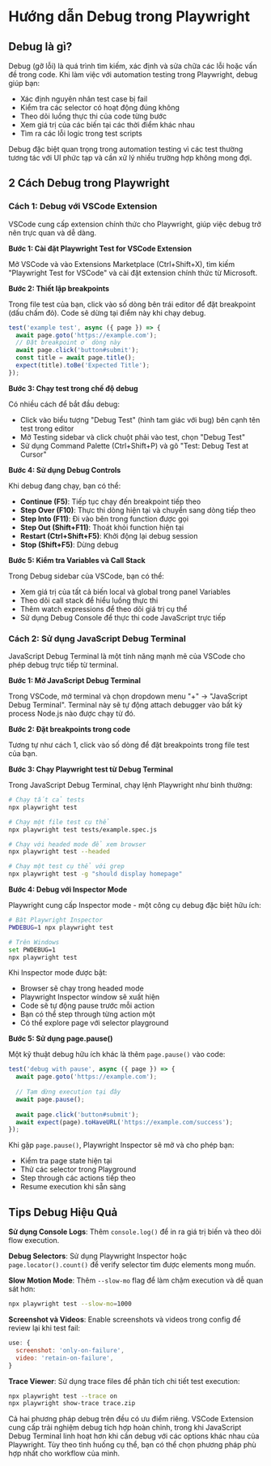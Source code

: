 # Hướng dẫn Debug trong Playwright

## Debug là gì?

Debug (gỡ lỗi) là quá trình tìm kiếm, xác định và sửa chữa các lỗi hoặc vấn đề trong code. Khi làm việc với automation testing trong Playwright, debug giúp bạn:

- Xác định nguyên nhân test case bị fail
- Kiểm tra các selector có hoạt động đúng không
- Theo dõi luồng thực thi của code từng bước
- Xem giá trị của các biến tại các thời điểm khác nhau
- Tìm ra các lỗi logic trong test scripts

Debug đặc biệt quan trọng trong automation testing vì các test thường tương tác với UI phức tạp và cần xử lý nhiều trường hợp không mong đợi.

## 2 Cách Debug trong Playwright

### Cách 1: Debug với VSCode Extension

VSCode cung cấp extension chính thức cho Playwright, giúp việc debug trở nên trực quan và dễ dàng.

**Bước 1: Cài đặt Playwright Test for VSCode Extension**

Mở VSCode và vào Extensions Marketplace (Ctrl+Shift+X), tìm kiếm "Playwright Test for VSCode" và cài đặt extension chính thức từ Microsoft.

**Bước 2: Thiết lập breakpoints**

Trong file test của bạn, click vào số dòng bên trái editor để đặt breakpoint (dấu chấm đỏ). Code sẽ dừng tại điểm này khi chạy debug.

```javascript
test('example test', async ({ page }) => {
  await page.goto('https://example.com');
  // Đặt breakpoint ở dòng này
  await page.click('button#submit');
  const title = await page.title();
  expect(title).toBe('Expected Title');
});
```

**Bước 3: Chạy test trong chế độ debug**

Có nhiều cách để bắt đầu debug:
- Click vào biểu tượng "Debug Test" (hình tam giác với bug) bên cạnh tên test trong editor
- Mở Testing sidebar và click chuột phải vào test, chọn "Debug Test"
- Sử dụng Command Palette (Ctrl+Shift+P) và gõ "Test: Debug Test at Cursor"

**Bước 4: Sử dụng Debug Controls**

Khi debug đang chạy, bạn có thể:
- **Continue (F5)**: Tiếp tục chạy đến breakpoint tiếp theo
- **Step Over (F10)**: Thực thi dòng hiện tại và chuyển sang dòng tiếp theo
- **Step Into (F11)**: Đi vào bên trong function được gọi
- **Step Out (Shift+F11)**: Thoát khỏi function hiện tại
- **Restart (Ctrl+Shift+F5)**: Khởi động lại debug session
- **Stop (Shift+F5)**: Dừng debug

**Bước 5: Kiểm tra Variables và Call Stack**

Trong Debug sidebar của VSCode, bạn có thể:
- Xem giá trị của tất cả biến local và global trong panel Variables
- Theo dõi call stack để hiểu luồng thực thi
- Thêm watch expressions để theo dõi giá trị cụ thể
- Sử dụng Debug Console để thực thi code JavaScript trực tiếp

### Cách 2: Sử dụng JavaScript Debug Terminal

JavaScript Debug Terminal là một tính năng mạnh mẽ của VSCode cho phép debug trực tiếp từ terminal.

**Bước 1: Mở JavaScript Debug Terminal**

Trong VSCode, mở terminal và chọn dropdown menu "+" → "JavaScript Debug Terminal". Terminal này sẽ tự động attach debugger vào bất kỳ process Node.js nào được chạy từ đó.

**Bước 2: Đặt breakpoints trong code**

Tương tự như cách 1, click vào số dòng để đặt breakpoints trong file test của bạn.

**Bước 3: Chạy Playwright test từ Debug Terminal**

Trong JavaScript Debug Terminal, chạy lệnh Playwright như bình thường:

```bash
# Chạy tất cả tests
npx playwright test

# Chạy một file test cụ thể
npx playwright test tests/example.spec.js

# Chạy với headed mode để xem browser
npx playwright test --headed

# Chạy một test cụ thể với grep
npx playwright test -g "should display homepage"
```

**Bước 4: Debug với Inspector Mode**

Playwright cung cấp Inspector mode - một công cụ debug đặc biệt hữu ích:

```bash
# Bật Playwright Inspector
PWDEBUG=1 npx playwright test

# Trên Windows
set PWDEBUG=1
npx playwright test
```

Khi Inspector mode được bật:
- Browser sẽ chạy trong headed mode
- Playwright Inspector window sẽ xuất hiện
- Code sẽ tự động pause trước mỗi action
- Bạn có thể step through từng action một
- Có thể explore page với selector playground

**Bước 5: Sử dụng page.pause()**

Một kỹ thuật debug hữu ích khác là thêm `page.pause()` vào code:

```javascript
test('debug with pause', async ({ page }) => {
  await page.goto('https://example.com');
  
  // Tạm dừng execution tại đây
  await page.pause();
  
  await page.click('button#submit');
  await expect(page).toHaveURL('https://example.com/success');
});
```

Khi gặp `page.pause()`, Playwright Inspector sẽ mở và cho phép bạn:
- Kiểm tra page state hiện tại
- Thử các selector trong Playground
- Step through các actions tiếp theo
- Resume execution khi sẵn sàng

## Tips Debug Hiệu Quả

**Sử dụng Console Logs**: Thêm `console.log()` để in ra giá trị biến và theo dõi flow execution.

**Debug Selectors**: Sử dụng Playwright Inspector hoặc `page.locator().count()` để verify selector tìm được elements mong muốn.

**Slow Motion Mode**: Thêm `--slow-mo` flag để làm chậm execution và dễ quan sát hơn:
```bash
npx playwright test --slow-mo=1000
```

**Screenshot và Videos**: Enable screenshots và videos trong config để review lại khi test fail:
```javascript
use: {
  screenshot: 'only-on-failure',
  video: 'retain-on-failure',
}
```

**Trace Viewer**: Sử dụng trace files để phân tích chi tiết test execution:
```bash
npx playwright test --trace on
npx playwright show-trace trace.zip
```

Cả hai phương pháp debug trên đều có ưu điểm riêng. VSCode Extension cung cấp trải nghiệm debug tích hợp hoàn chỉnh, trong khi JavaScript Debug Terminal linh hoạt hơn khi cần debug với các options khác nhau của Playwright. Tùy theo tình huống cụ thể, bạn có thể chọn phương pháp phù hợp nhất cho workflow của mình.